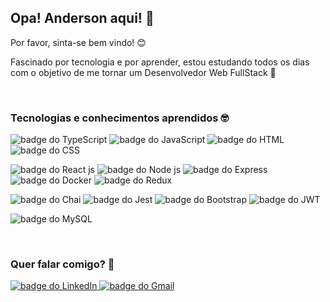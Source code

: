 <!--
**Anderson-Alencar/Anderson-Alencar** is a ✨ _special_ ✨ repository because its `README.md` (this file) appears on your GitHub profile.

Here are some ideas to get you started:

- 🔭 I’m currently working on ...
- 🌱 I’m currently learning ...
- 👯 I’m looking to collaborate on ...
- 🤔 I’m looking for help with ...
- 💬 Ask me about ...
- 📫 How to reach me: ...
- 😄 Pronouns: ...
- ⚡ Fun fact: ...
-->


<h2>Opa! Anderson aqui! 👋</h2>

<span>Por favor, sinta-se bem vindo! 😊</span>

<p>Fascinado por tecnologia e por aprender, estou estudando todos os dias com o objetivo de me tornar um Desenvolvedor Web FullStack 🚀 </p>
<br />

<h3>Tecnologias e conhecimentos aprendidos 🤓</h3>

<img 
  src="https://img.shields.io/badge/TypeScript-007ACC?style=for-the-badge&logo=typescript&logoColor=white"
  alt="badge do TypeScript"   
/>
<img 
  src="https://img.shields.io/badge/JavaScript-323330?style=for-the-badge&logo=javascript&logoColor=F7DF1E"
  alt="badge do JavaScript"   
/>
<img 
  src="https://img.shields.io/badge/HTML5-E34F26?style=for-the-badge&logo=html5&logoColor=white"
  alt="badge do HTML"   
/>
<img 
  src="https://img.shields.io/badge/CSS3-1572B6?style=for-the-badge&logo=css3&logoColor=white"
  alt="badge do CSS"   
/>


<!-- frameworks -->

<img 
  src="https://img.shields.io/badge/React-20232A?style=for-the-badge&logo=react&logoColor=61DAFB"
  alt="badge do React js"   
/>
<img 
  src="https://img.shields.io/badge/Node.js-339933?style=for-the-badge&logo=nodedotjs&logoColor=white"
  alt="badge do Node js"   
/>
<img 
  src="https://img.shields.io/badge/Express.js-000000?style=for-the-badge&logo=express&logoColor=white"
  alt="badge do Express"   
/>
<img 
  src="https://img.shields.io/badge/Docker-2CA5E0?style=for-the-badge&logo=docker&logoColor=white"
  alt="badge do Docker"   
/>
<img 
  src="https://img.shields.io/badge/Redux-593D88?style=for-the-badge&logo=redux&logoColor=white"
  alt="badge do Redux"   
/>
<!--  -->
<img 
  src="https://img.shields.io/badge/chai-A30701?style=for-the-badge&logo=chai&logoColor=white"
  alt="badge do Chai"   
/>
<img 
  src="https://img.shields.io/badge/Jest-C21325?style=for-the-badge&logo=jest&logoColor=white"
  alt="badge do Jest"   
/>
<img 
  src="https://img.shields.io/badge/Bootstrap-563D7C?style=for-the-badge&logo=bootstrap&logoColor=white"
  alt="badge do Bootstrap"   
/>
<img 
  src="https://img.shields.io/badge/JWT-000000?style=for-the-badge&logo=JSON%20web%20tokens&logoColor=white"
  alt="badge do JWT"   
/>
<!-- database -->
<img 
  src="https://img.shields.io/badge/MySQL-005C84?style=for-the-badge&logo=mysql&logoColor=white"
  alt="badge do MySQL"   
/>

<br />

<h3>Quer falar comigo? 💬</h3>

<a href="https://www.linkedin.com/in/anderson-c-alencar/">
  <img 
    src="https://img.shields.io/badge/LinkedIn-0077B5?style=for-the-badge&logo=linkedin&logoColor=white"
    alt="badge do LinkedIn"   
  />
</a>

<a href="mailto:anderson23alencar@gmail.com">
  <img 
    src="https://img.shields.io/badge/Gmail-D14836?style=for-the-badge&logo=gmail&logoColor=white"
    alt="badge do Gmail"   
  />
</a>

<br />
